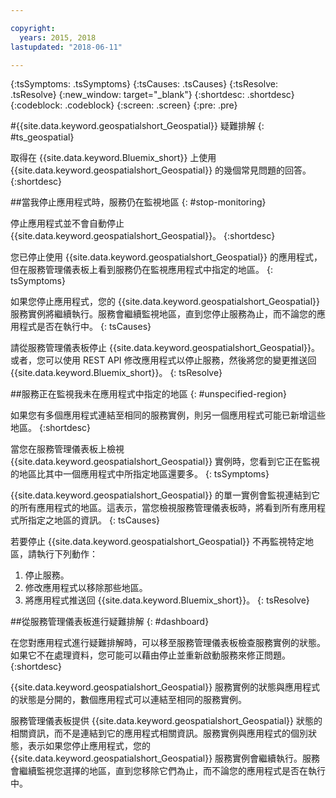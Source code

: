 ```yaml
---

copyright:
  years: 2015, 2018
lastupdated: "2018-06-11"

---
```


<!-- Attribute definitions -->
{:tsSymptoms: .tsSymptoms}
{:tsCauses: .tsCauses}
{:tsResolve: .tsResolve}
{:new_window: target="_blank"}
{:shortdesc: .shortdesc}
{:codeblock: .codeblock}
{:screen: .screen}
{:pre: .pre}

#{{site.data.keyword.geospatialshort_Geospatial}} 疑難排解
{: #ts_geospatial}


取得在 {{site.data.keyword.Bluemix_short}} 上使用 {{site.data.keyword.geospatialshort_Geospatial}} 的幾個常見問題的回答。
{:shortdesc}

##當我停止應用程式時，服務仍在監視地區
{: #stop-monitoring}


停止應用程式並不會自動停止 {{site.data.keyword.geospatialshort_Geospatial}}。
{:shortdesc}


您已停止使用 {{site.data.keyword.geospatialshort_Geospatial}} 的應用程式，但在服務管理儀表板上看到服務仍在監視應用程式中指定的地區。
{: tsSymptoms}


如果您停止應用程式，您的 {{site.data.keyword.geospatialshort_Geospatial}} 服務實例將繼續執行。服務會繼續監視地區，直到您停止服務為止，而不論您的應用程式是否在執行中。
{: tsCauses}


請從服務管理儀表板停止 {{site.data.keyword.geospatialshort_Geospatial}}。或者，您可以使用 REST API 修改應用程式以停止服務，然後將您的變更推送回 {{site.data.keyword.Bluemix_short}}。
{: tsResolve}

##服務正在監視我未在應用程式中指定的地區
{: #unspecified-region}



如果您有多個應用程式連結至相同的服務實例，則另一個應用程式可能已新增這些地區。
{:shortdesc}



當您在服務管理儀表板上檢視 {{site.data.keyword.geospatialshort_Geospatial}} 實例時，您看到它正在監視的地區比其中一個應用程式中所指定地區還要多。
{: tsSymptoms}

{{site.data.keyword.geospatialshort_Geospatial}} 的單一實例會監視連結到它的所有應用程式的地區。這表示，當您檢視服務管理儀表板時，將看到所有應用程式所指定之地區的資訊。
{: tsCauses}

若要停止 {{site.data.keyword.geospatialshort_Geospatial}} 不再監視特定地區，請執行下列動作：

1. 停止服務。
2. 修改應用程式以移除那些地區。
3. 將應用程式推送回 {{site.data.keyword.Bluemix_short}}。
{: tsResolve}


##從服務管理儀表板進行疑難排解
{: #dashboard}

在您對應用程式進行疑難排解時，可以移至服務管理儀表板檢查服務實例的狀態。如果它不在處理資料，您可能可以藉由停止並重新啟動服務來修正問題。
{:shortdesc}

{{site.data.keyword.geospatialshort_Geospatial}} 服務實例的狀態與應用程式的狀態是分開的，數個應用程式可以連結至相同的服務實例。

服務管理儀表板提供 {{site.data.keyword.geospatialshort_Geospatial}} 狀態的相關資訊，而不是連結到它的應用程式相關資訊。服務實例與應用程式的個別狀態，表示如果您停止應用程式，您的 {{site.data.keyword.geospatialshort_Geospatial}} 服務實例會繼續執行。服務會繼續監視您選擇的地區，直到您移除它們為止，而不論您的應用程式是否在執行中。
